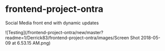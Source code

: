 # frontend-project-ontra
Social Media front end with dynamic updates

![Testing](/frontend-project-ontra/new/master?readme=1/Derrick83/frontend-project-ontra/images/Screen Shot 2018-05-09 at 6.53.15 AM.png)

